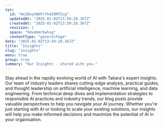 ```yaml
---
sys:
  id: "WvZ0eyYW6FrYh4Z9MT5cg"
  updatedAt: "2025-01-02T13:59:20.367Z"
  createdAt: "2025-01-02T13:59:20.367Z"
  revision: 1
  space: "hmvebmrbwhsg"
  contentType: "generalPage"
date: "2025-01-02T13:59:20.367Z"
title: "Insights"
slug: "insights"
menu: true
group: true
summary: "Our Insights - shared with you."
---
```


Stay ahead in the rapidly evolving world of AI with Takara&#39;s expert insights. Our team of industry leaders shares cutting-edge analysis, practical guides, and thought leadership on artificial intelligence, machine learning, and data engineering. From technical deep dives and implementation strategies to responsible AI practices and industry trends, our blog posts provide valuable perspectives to help you navigate your AI journey. Whether you&#39;re just starting with AI or looking to scale your existing solutions, our insights will help you make informed decisions and maximize the potential of AI in your organisation.

